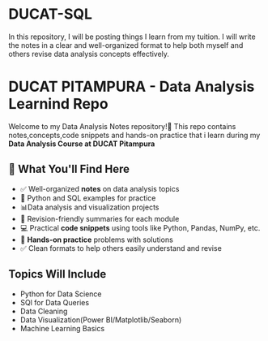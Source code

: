 # DUCAT-SQL
In this repository, I will be posting things I learn from my tuition. I will write the notes in a clear and well-organized format to help both myself and others revise data analysis concepts effectively.
# DUCAT PITAMPURA - Data Analysis Learnind Repo
Welcome to my Data Analysis Notes repository!👋
This repo contains notes,concepts,code snippets and hands-on practice that i learn during my **Data Analysis Course at DUCAT Pitampura**
## 📘 What You'll Find Here
- ✅ Well-organized **notes** on data analysis topics
- 🐍 Python and SQL examples for practice
- 📊Data analysis and visualization projects
- 📌 Revision-friendly summaries for each module
- 💻 Practical **code snippets** using tools like Python, Pandas, NumPy, etc.
- 🧪 **Hands-on practice** problems with solutions
- ✅ Clean formats to help others easily understand and revise
## Topics Will Include
- Python for Data Science
- SQl for Data Queries
- Data Cleaning
- Data Visualization(Power BI/Matplotlib/Seaborn)
- Machine Learning Basics

